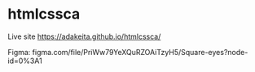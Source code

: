 # htmlcssca

Live site https://adakeita.github.io/htmlcssca/

Figma: 
figma.com/file/PriWw79YeXQuRZOAiTzyH5/Square-eyes?node-id=0%3A1
